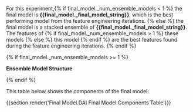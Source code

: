 For this experiment,{% if final_model._num_ensemble_models < 1 %} the final model is **{{final_model._final_model_string}}**, which is the best performing model from the feature engineering iterations. {% else %} the final model is a stacked ensemble of  **{{final_model._final_model_string}}**. The features of {% if final_model._num_ensemble_models > 1 %} these models {% else %} this model {% endif %} are the best features found during the feature engineering iterations. {% endif %}

{% if final_model._num_ensemble_models >= 1 %}

**Ensemble Model Structure** 

{% endif %}

This table below shows the components of the final model:

{{section.render('Final Model.DAI Final Model Components Table')}}

